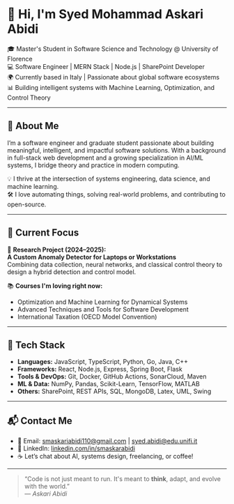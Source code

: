 # 👋 Hi, I'm Syed Mohammad Askari Abidi

🎓 Master's Student in Software Science and Technology @ University of Florence  
💻 Software Engineer | MERN Stack | Node.js | SharePoint Developer  
🌍 Currently based in Italy | Passionate about global software ecosystems  
📊 Building intelligent systems with Machine Learning, Optimization, and Control Theory

---

## 🚀 About Me

I’m a software engineer and graduate student passionate about building meaningful, intelligent, and impactful software solutions. With a background in full-stack web development and a growing specialization in AI/ML systems, I bridge theory and practice in modern computing.

💡 I thrive at the intersection of systems engineering, data science, and machine learning.  
🛠️ I love automating things, solving real-world problems, and contributing to open-source.

---

## 🧠 Current Focus

🔬 **Research Project (2024–2025):**  
**A Custom Anomaly Detector for Laptops or Workstations**  
Combining data collection, neural networks, and classical control theory to design a hybrid detection and control model.

📚 **Courses I'm loving right now:**  
- Optimization and Machine Learning for Dynamical Systems  
- Advanced Techniques and Tools for Software Development  
- International Taxation (OECD Model Convention)

---

## 🧰 Tech Stack

- **Languages:** JavaScript, TypeScript, Python, Go, Java, C++
- **Frameworks:** React, Node.js, Express, Spring Boot, Flask  
- **Tools & DevOps:** Git, Docker, GitHub Actions, SonarCloud, Maven  
- **ML & Data:** NumPy, Pandas, Scikit-Learn, TensorFlow, MATLAB  
- **Others:** SharePoint, REST APIs, SQL, MongoDB, Latex, UML, Swing

---

## 📬 Contact Me

- 📧 Email: smaskariabidi110@gmail.com | syed.abidi@edu.unifi.it  
- 💼 LinkedIn: [linkedin.com/in/smaskarabidi]([https://linkedin.com/in/askarabidi](https://www.linkedin.com/in/syed-mohammad-askari-abidi-06b913286/))  
- ☕ Let’s chat about AI, systems design, freelancing, or coffee!  

---

> “Code is not just meant to run. It's meant to **think**, adapt, and evolve with the world.”  
> — *Askari Abidi*

